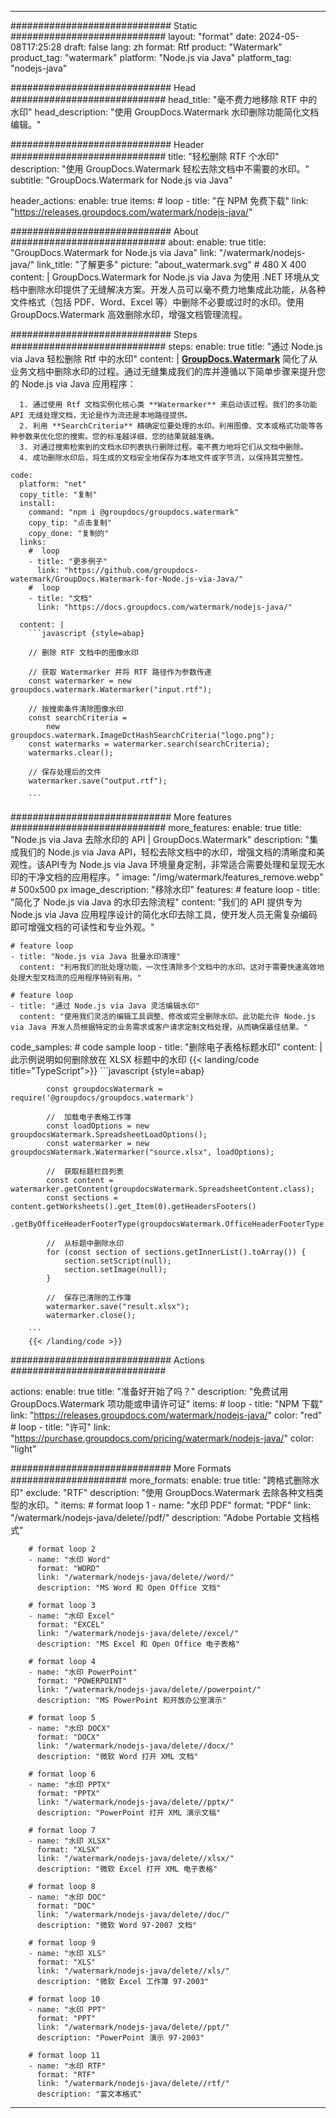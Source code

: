 
---
############################# Static ############################
layout: "format"
date:  2024-05-08T17:25:28
draft: false
lang: zh
format: Rtf
product: "Watermark"
product_tag: "watermark"
platform: "Node.js via Java"
platform_tag: "nodejs-java"

############################# Head ############################
head_title: "毫不费力地移除 RTF 中的水印"
head_description: "使用 GroupDocs.Watermark 水印删除功能简化文档编辑。"

############################# Header ############################
title: "轻松删除 RTF 个水印" 
description: "使用 GroupDocs.Watermark 轻松去除文档中不需要的水印。"
subtitle: "GroupDocs.Watermark for Node.js via Java" 

header_actions:
  enable: true
  items:
    #  loop
    - title: "在 NPM 免费下载"
      link: "https://releases.groupdocs.com/watermark/nodejs-java/"
      
############################# About ############################
about:
    enable: true
    title: "GroupDocs.Watermark for Node.js via Java"
    link: "/watermark/nodejs-java/"
    link_title: "了解更多"
    picture: "about_watermark.svg" # 480 X 400
    content: |
       GroupDocs.Watermark for Node.js via Java 为使用 .NET 环境从文档中删除水印提供了无缝解决方案。开发人员可以毫不费力地集成此功能，从各种文件格式（包括 PDF、Word、Excel 等）中删除不必要或过时的水印。使用 GroupDocs.Watermark 高效删除水印，增强文档管理流程。

############################# Steps ############################
steps:
    enable: true
    title: "通过 Node.js via Java 轻松删除 Rtf 中的水印"
    content: |
      **[GroupDocs.Watermark](https://products.groupdocs.com/watermark/nodejs-java/)** 简化了从业务文档中删除水印的过程。通过无缝集成我们的库并遵循以下简单步骤来提升您的 Node.js via Java 应用程序：
      
      1. 通过使用 Rtf 文档实例化核心类 **Watermarker** 来启动该过程。我们的多功能 API 无缝处理文档，无论是作为流还是本地路径提供。
      2. 利用 **SearchCriteria** 精确定位要处理的水印。利用图像、文本或格式功能等各种参数来优化您的搜索。您的标准越详细，您的结果就越准确。
      3. 对通过搜索检索到的文档水印列表执行删除过程。毫不费力地将它们从文档中删除。
      4. 成功删除水印后，将生成的文档安全地保存为本地文件或字节流，以保持其完整性。
   
    code:
      platform: "net"
      copy_title: "复制"
      install:
        command: "npm i @groupdocs/groupdocs.watermark"
        copy_tip: "点击复制"
        copy_done: "复制的"
      links:
        #  loop
        - title: "更多例子"
          link: "https://github.com/groupdocs-watermark/GroupDocs.Watermark-for-Node.js-via-Java/"
        #  loop
        - title: "文档"
          link: "https://docs.groupdocs.com/watermark/nodejs-java/"
          
      content: |
        ```javascript {style=abap}

        // 删除 RTF 文档中的图像水印

        // 获取 Watermarker 并将 RTF 路径作为参数传递
        const watermarker = new groupdocs.watermark.Watermarker("input.rtf");
        
        // 按搜索条件清除图像水印
        const searchCriteria = 
            new groupdocs.watermark.ImageDctHashSearchCriteria("logo.png");
        const watermarks = watermarker.search(searchCriteria);
        watermarks.clear();

        // 保存处理后的文件
        watermarker.save("output.rtf");
        
        ```            

############################# More features ############################
more_features:
  enable: true
  title: "Node.js via Java 去除水印的 API | GroupDocs.Watermark"
  description: "集成我们的 Node.js via Java API，轻松去除文档中的水印，增强文档的清晰度和美观性。该API专为 Node.js via Java 环境量身定制，非常适合需要处理和呈现无水印的干净文档的应用程序。"
  image: "/img/watermark/features_remove.webp" # 500x500 px
  image_description: "移除水印"
  features:
    # feature loop
    - title: "简化了 Node.js via Java 的水印去除流程"
      content: "我们的 API 提供专为 Node.js via Java 应用程序设计的简化水印去除工具，使开发人员无需复杂编码即可增强文档的可读性和专业外观。"

    # feature loop
    - title: "Node.js via Java 批量水印清理"
      content: "利用我们的批处理功能，一次性清除多个文档中的水印。这对于需要快速高效地处理大型文档流的应用程序特别有用。"

    # feature loop
    - title: "通过 Node.js via Java 灵活编辑水印"
      content: "使用我们灵活的编辑工具调整、修改或完全删除水印。此功能允许 Node.js via Java 开发人员根据特定的业务需求或客户请求定制文档处理，从而确保最佳结果。"
      
  code_samples:
    # code sample loop
    - title: "删除电子表格标题水印"
      content: |
        此示例说明如何删除放在 XLSX 标题中的水印
        {{< landing/code title="TypeScript">}}
        ```javascript {style=abap}
        
            const groupdocsWatermark = require('@groupdocs/groupdocs.watermark')

            //  加载电子表格工作簿
            const loadOptions = new groupdocsWatermark.SpreadsheetLoadOptions();
            const watermarker = new groupdocsWatermark.Watermarker("source.xlsx", loadOptions);

            //  获取标题栏目列表
            const content = watermarker.getContent(groupdocsWatermark.SpreadsheetContent.class);
            const sections = content.getWorksheets().get_Item(0).getHeadersFooters()
                .getByOfficeHeaderFooterType(groupdocsWatermark.OfficeHeaderFooterType.HeaderPrimary).getSections();
  
            //  从标题中删除水印
            for (const section of sections.getInnerList().toArray()) {
                section.setScript(null);
                section.setImage(null);
            }

            //  保存已清除的工作簿
            watermarker.save("result.xlsx");
            watermarker.close();

        ```
        {{< /landing/code >}}


############################# Actions ############################

actions:
  enable: true
  title: "准备好开始了吗？"
  description: "免费试用 GroupDocs.Watermark 项功能或申请许可证"
  items:
    #  loop
    - title: "NPM 下载"
      link: "https://releases.groupdocs.com/watermark/nodejs-java/"
      color: "red"
        #  loop
    - title: "许可"
      link: "https://purchase.groupdocs.com/pricing/watermark/nodejs-java/"
      color: "light"


############################# More Formats #####################
more_formats:
    enable: true
    title: "跨格式删除水印"
    exclude: "RTF"
    description: "使用 GroupDocs.Watermark 去除各种文档类型的水印。"
    items: 
        # format loop 1
        - name: "水印 PDF"
          format: "PDF"
          link: "/watermark/nodejs-java/delete//pdf/"
          description: "Adobe Portable 文档格式"

        # format loop 2
        - name: "水印 Word"
          format: "WORD"
          link: "/watermark/nodejs-java/delete//word/"
          description: "MS Word 和 Open Office 文档"
          
        # format loop 3
        - name: "水印 Excel"
          format: "EXCEL"
          link: "/watermark/nodejs-java/delete//excel/"
          description: "MS Excel 和 Open Office 电子表格"

        # format loop 4
        - name: "水印 PowerPoint"
          format: "POWERPOINT"
          link: "/watermark/nodejs-java/delete//powerpoint/"
          description: "MS PowerPoint 和开放办公室演示"

        # format loop 5
        - name: "水印 DOCX"
          format: "DOCX"
          link: "/watermark/nodejs-java/delete//docx/"
          description: "微软 Word 打开 XML 文档"
          
        # format loop 6
        - name: "水印 PPTX"
          format: "PPTX"
          link: "/watermark/nodejs-java/delete//pptx/"
          description: "PowerPoint 打开 XML 演示文稿"
          
        # format loop 7
        - name: "水印 XLSX"
          format: "XLSX"
          link: "/watermark/nodejs-java/delete//xlsx/"
          description: "微软 Excel 打开 XML 电子表格"

        # format loop 8
        - name: "水印 DOC"
          format: "DOC"
          link: "/watermark/nodejs-java/delete//doc/"
          description: "微软 Word 97-2007 文档"

        # format loop 9
        - name: "水印 XLS"
          format: "XLS"
          link: "/watermark/nodejs-java/delete//xls/"
          description: "微软 Excel 工作簿 97-2003"

        # format loop 10
        - name: "水印 PPT"
          format: "PPT"
          link: "/watermark/nodejs-java/delete//ppt/"
          description: "PowerPoint 演示 97-2003"

        # format loop 11
        - name: "水印 RTF"
          format: "RTF"
          link: "/watermark/nodejs-java/delete//rtf/"
          description: "富文本格式"

---